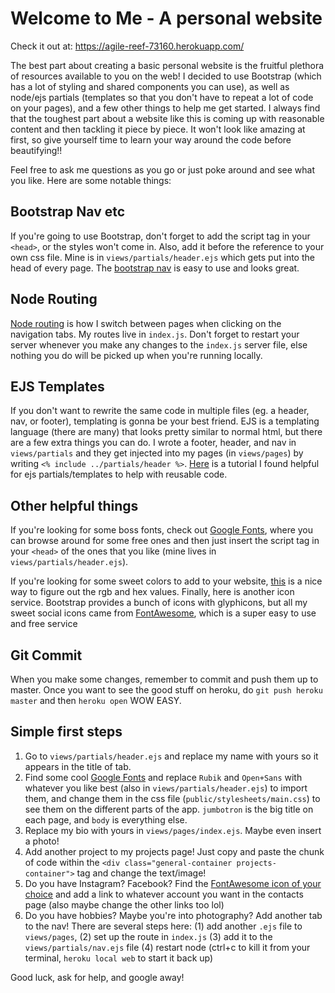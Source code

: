 # Welcome to Me - A personal website

Check it out at: https://agile-reef-73160.herokuapp.com/

The best part about creating a basic personal website is the fruitful plethora of resources available to you on the web! I decided to use Bootstrap (which has a lot of styling and shared components you can use), as well as node/ejs partials (templates so that you don't have to repeat a lot of code on your pages), and a few other things to help me get started. I always find that the toughest part about a website like this is coming up with reasonable content and then tackling it piece by piece. It won't look like amazing at first, so give yourself time to learn your way around the code before beautifying!!

Feel free to ask me questions as you go or just poke around and see what you like. Here are some notable things:

## Bootstrap Nav etc
If you're going to use Bootstrap, don't forget to add the script tag in your `<head>`, or the styles won't come in. Also, add it before the reference to your own css file. Mine is in `views/partials/header.ejs` which gets put into the head of every page. The [bootstrap nav](http://getbootstrap.com/components/#glyphicons) is easy to use and looks great. 

## Node Routing
[Node routing](http://expressjs.com/en/guide/routing.html) is how I switch between pages when clicking on the navigation tabs. My routes live in `index.js`. Don't forget to restart your server whenever you make any changes to the `index.js` server file, else nothing you do will be picked up when you're running locally.

## EJS Templates
If you don't want to rewrite the same code in multiple files (eg. a header, nav, or footer), templating is gonna be your best friend. EJS is a templating language (there are many) that looks pretty similar to normal html, but there are a few extra things you can do. I wrote a footer, header, and nav in `views/partials` and they get injected into my pages (in `views/pages`) by writing `<% include ../partials/header %>`. [Here](https://scotch.io/tutorials/use-ejs-to-template-your-node-application) is a tutorial I found helpful for ejs partials/templates to help with reusable code.

## Other helpful things
If you're looking for some boss fonts, check out [Google Fonts](https://fonts.google.com/), where you can browse around for some free ones and then just insert the script tag in your `<head>` of the ones that you like (mine lives in `views/partials/header.ejs`). 

If you're looking for some sweet colors to add to your website, [this](http://www.rapidtables.com/web/color/RGB_Color.htm) is a nice way to figure out the rgb and hex values. Finally, here is another icon service. Bootstrap provides a bunch of icons with glyphicons, but all my sweet social icons came from [FontAwesome](http://fortawesome.github.io/Font-Awesome/get-started/), which is a super easy to use and free service

## Git Commit
When you make some changes, remember to commit and push them up to master. Once you want to see the good stuff on heroku, do `git push heroku master` and then `heroku open` WOW EASY.

## Simple first steps
1. Go to `views/partials/header.ejs` and replace my name with yours so it appears in the title of tab.
2. Find some cool [Google Fonts](https://fonts.google.com/) and replace `Rubik` and `Open+Sans` with whatever you like best (also in `views/partials/header.ejs`) to import them, and change them in the css file (`public/stylesheets/main.css`) to see them on the different parts of the app. `jumbotron` is the big title on each page, and `body` is everything else.
3. Replace my bio with yours in `views/pages/index.ejs`. Maybe even insert a photo!
4. Add another project to my projects page! Just copy and paste the chunk of code within the `<div class="general-container projects-container">` tag and change the text/image!
5. Do you have Instagram? Facebook? Find the [FontAwesome icon of your choice](http://fontawesome.io/icons/) and add a link to whatever account you want in the contacts page (also maybe change the other links too lol)
6. Do you have hobbies? Maybe you're into photography? Add another tab to the nav! There are several steps here: (1) add another `.ejs` file to `views/pages`, (2) set up the route in `index.js` (3) add it to the `views/partials/nav.ejs` file (4) restart node (ctrl+c to kill it from your terminal, `heroku local web` to start it back up)

Good luck, ask for help, and google away!
